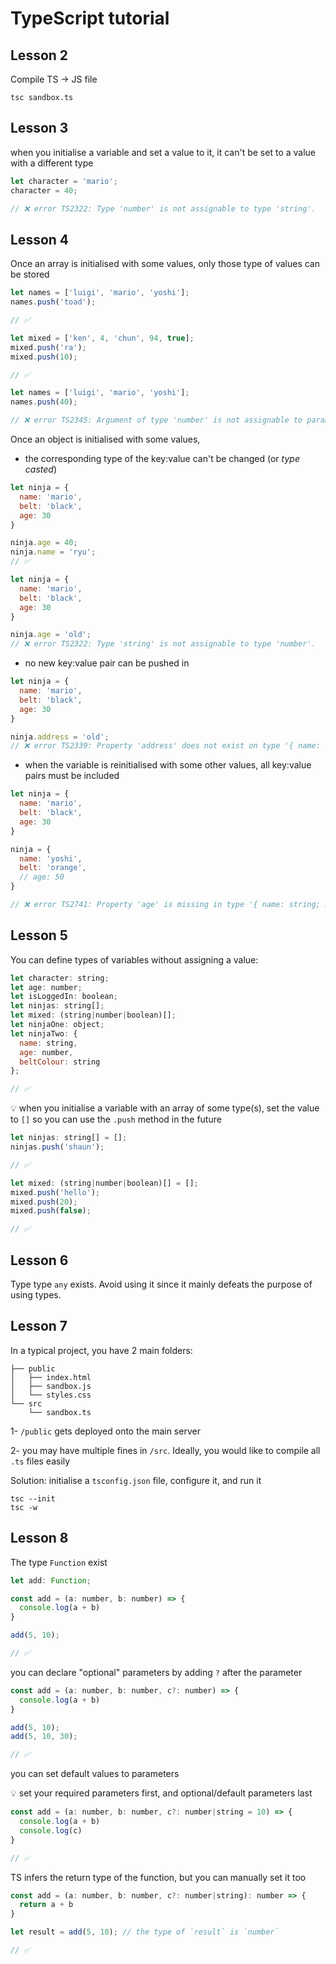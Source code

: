 # TypeScript tutorial

## Lesson 2
Compile TS -> JS file
```
tsc sandbox.ts
```

## Lesson 3
when you initialise a variable and set a value to it, it can't be set to a value with a different type
```js
let character = 'mario';
character = 40;

// ❌ error TS2322: Type 'number' is not assignable to type 'string'.
```

## Lesson 4
Once an array is initialised with some values, only those type of values can be stored
```js
let names = ['luigi', 'mario', 'yoshi'];
names.push('toad');

// ✅
```
```js
let mixed = ['ken', 4, 'chun', 94, true];
mixed.push('ra');
mixed.push(10);

// ✅
```
```js
let names = ['luigi', 'mario', 'yoshi'];
names.push(40);

// ❌ error TS2345: Argument of type 'number' is not assignable to parameter of type 'string'.
```

Once an object is initialised with some values, 
- the corresponding type of the key:value can't be changed (or *type casted*)
```js
let ninja = {
  name: 'mario',
  belt: 'black',
  age: 30
}

ninja.age = 40;
ninja.name = 'ryu';
// ✅
```
```js
let ninja = {
  name: 'mario',
  belt: 'black',
  age: 30
}

ninja.age = 'old';
// ❌ error TS2322: Type 'string' is not assignable to type 'number'.
```

- no new key:value pair can be pushed in
```js
let ninja = {
  name: 'mario',
  belt: 'black',
  age: 30
}

ninja.address = 'old';
// ❌ error TS2339: Property 'address' does not exist on type '{ name: string; belt: string; age: number; }'.
```
- when the variable is reinitialised with some other values, all key:value pairs must be included
```js
let ninja = {
  name: 'mario',
  belt: 'black',
  age: 30
}

ninja = {
  name: 'yoshi',
  belt: 'orange',
  // age: 50
}

// ❌ error TS2741: Property 'age' is missing in type '{ name: string; belt: string; }' but required in type '{ name: string; belt: string; age: number; }'.
```

## Lesson 5
You can define types of variables without assigning a value:
```js
let character: string;
let age: number;
let isLoggedIn: boolean;
let ninjas: string[];
let mixed: (string|number|boolean)[];
let ninjaOne: object;
let ninjaTwo: {
  name: string,
  age: number,
  beltColour: string
};

// ✅
```
💡 when you initialise a variable with an array of some type(s), set the value to `[]` so you can use the `.push` method in the future
```js
let ninjas: string[] = [];
ninjas.push('shaun');

// ✅
```
```js
let mixed: (string|number|boolean)[] = [];
mixed.push('hello');
mixed.push(20);
mixed.push(false);

// ✅
```

## Lesson 6
Type type `any` exists. Avoid using it since it mainly defeats the purpose of using types.

## Lesson 7
In a typical project, you have 2 main folders:
```
├── public
│   ├── index.html
│   ├── sandbox.js
│   └── styles.css
└── src
    └── sandbox.ts
```
1- `/public` gets deployed onto the main server 

2- you may have multiple fines in `/src`. Ideally, you would like to compile all `.ts` files easily

Solution: initialise a `tsconfig.json` file, configure it, and run it
```
tsc --init
tsc -w
```

## Lesson 8
The type `Function` exist
```js
let add: Function;

const add = (a: number, b: number) => {
  console.log(a + b)
}

add(5, 10);

// ✅
```
you can declare "optional" parameters by adding `?` after the parameter
```js
const add = (a: number, b: number, c?: number) => {
  console.log(a + b)
}

add(5, 10);
add(5, 10, 30);

// ✅
```
you can set default values to parameters

💡 set your required parameters first, and optional/default parameters last
```js
const add = (a: number, b: number, c?: number|string = 10) => {
  console.log(a + b)
  console.log(c)
}

// ✅
```
TS infers the return type of the function, but you can manually set it too
```js
const add = (a: number, b: number, c?: number|string): number => {
  return a + b
}

let result = add(5, 10); // the type of `result` is `number`

// ✅
```
